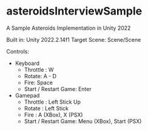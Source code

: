 # asteroidsInterviewSample
A Sample Asteroids Implementation in Unity 2022

Built in: Unity 2022.2.14f1
Target Scene: Scene/Scene

Controls:
* Keyboard
  * Throttle : W
  * Rotate: A - D
  * Fire: Space
  * Start / Restart Game: Enter
* Gamepad
  * Throttle : Left Stick Up
  * Rotate : Left Stick
  * Fire : A (XBox), X (PSX)
  * Start / Restart Game: Menu (XBox), Start (PSX)
